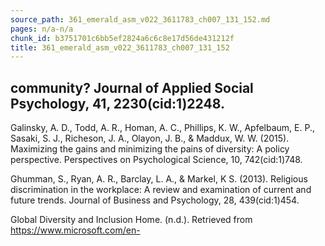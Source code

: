 ```yaml
---
source_path: 361_emerald_asm_v022_3611783_ch007_131_152.md
pages: n/a-n/a
chunk_id: b3751701c6bb5ef2824a6c6c8e17d56de431212f
title: 361_emerald_asm_v022_3611783_ch007_131_152
---
```

## community? Journal of Applied Social Psychology, 41, 2230(cid:1)2248.

Galinsky, A. D., Todd, A. R., Homan, A. C., Phillips, K. W., Apfelbaum, E. P., Sasaki, S. J., Richeson, J. A., Olayon, J. B., & Maddux, W. W. (2015). Maximizing the gains and minimizing the pains of diversity: A policy perspective. Perspectives on Psychological Science, 10, 742(cid:1)748.

Ghumman, S., Ryan, A. R., Barclay, L. A., & Markel, K S. (2013). Religious discrimination in the workplace: A review and examination of current and future trends. Journal of Business and Psychology, 28, 439(cid:1)454.

Global Diversity and Inclusion Home. (n.d.). Retrieved from https://www.microsoft.com/en-
